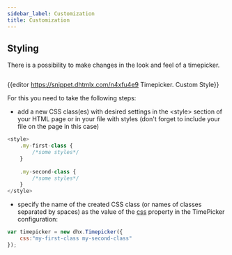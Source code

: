 ```yaml
---
sidebar_label: Customization
title: Customization
---          
```


Styling
----------

There is a possibility to make changes in the look and feel of a timepicker. 

<img style="margin: 0px 0px 0px 20px; display: block;" src="timepicker/custom_style.png" alt=""/>

{{editor	https://snippet.dhtmlx.com/n4xfu4e9	Timepicker. Custom Style}}

For this you need to take the following steps:

- add a new CSS class(es) with desired settings in the &lt;style&gt; section of your HTML page or in your file with styles (don't forget to include your file on the page in this case)

~~~js
<style>
	.my-first-class {
		/*some styles*/
	}
    
    .my-second-class {
		/*some styles*/
	}
</style>
~~~

- specify the name of the created CSS class (or names of classes separated by spaces) as the value of the [css](timepicker/api/timepicker_css_config.md) property in the TimePicker configuration:

~~~js
var timepicker = new dhx.Timepicker({ 
    css:"my-first-class my-second-class"
});
~~~

